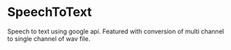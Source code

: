 # SpeechToText
Speech to text using google api.
Featured with conversion of multi channel to single channel of wav file.
